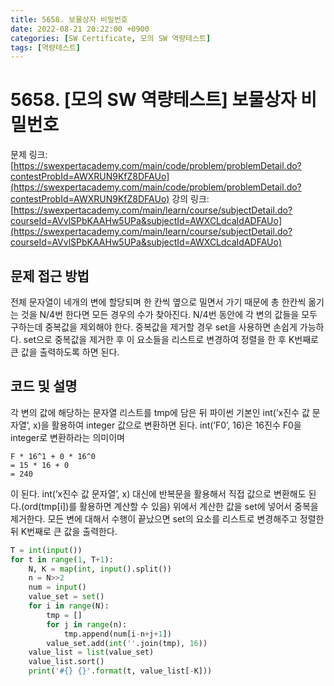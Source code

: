 ```yaml
---
title: 5658. 보물상자 비밀번호
date: 2022-08-21 20:22:00 +0900
categories: [SW Certificate, 모의 SW 역량테스트]
tags: [역량테스트]
---
```

# 5658. [모의 SW 역량테스트] 보물상자 비밀번호
문제 링크: [https://swexpertacademy.com/main/code/problem/problemDetail.do?contestProbId=AWXRUN9KfZ8DFAUo](https://swexpertacademy.com/main/code/problem/problemDetail.do?contestProbId=AWXRUN9KfZ8DFAUo)
강의 링크: [https://swexpertacademy.com/main/learn/course/subjectDetail.do?courseId=AVvlSPbKAAHw5UPa&subjectId=AWXCLdcaIdADFAUo](https://swexpertacademy.com/main/learn/course/subjectDetail.do?courseId=AVvlSPbKAAHw5UPa&subjectId=AWXCLdcaIdADFAUo)

## 문제 접근 방법
전체 문자열이 네개의 변에 할당되며 한 칸씩 옆으로 밀면서 가기 때문에 총 한칸씩 옮기는 것을 N/4번 한다면 모든 경우의 수가 찾아진다.
N/4번 동안에 각 변의 값들을 모두 구하는데 중복값을 제외해야 한다.
중복값을 제거할 경우 set을 사용하면 손쉽게 가능하다.
set으로 중복값을 제거한 후 이 요소들을 리스트로 변경하여 정렬을 한 후 K번째로 큰 값을 출력하도록 하면 된다.

## 코드 및 설명
각 변의 값에 해당하는 문자열 리스트를 tmp에 담은 뒤 파이썬 기본인 int(’x진수 값 문자열’, x)을 활용하여 integer 값으로 변환하면 된다.
int(’F0’, 16)은 16진수 F0을 integer로 변환하라는 의미이며
```
F * 16^1 + 0 * 16^0
= 15 * 16 + 0
= 240
```
이 된다.
int(’x진수 값 문자열’, x) 대신에 반복문을 활용해서 직접 값으로 변환해도 된다.(ord(tmp[i])를 활용하면 계산할 수 있음)
위에서 계산한 값을 set에 넣어서 중복을 제거한다.
모든 변에 대해서 수행이 끝났으면 set의 요소를 리스트로 변경해주고 정렬한 뒤 K번째로 큰 값을 출력한다.
```python
T = int(input())
for t in range(1, T+1):
    N, K = map(int, input().split())
    n = N>>2
    num = input()
    value_set = set()
    for i in range(N):
        tmp = []
        for j in range(n):
            tmp.append(num[i-n+j+1])
        value_set.add(int(''.join(tmp), 16))
    value_list = list(value_set)
    value_list.sort()
    print('#{} {}'.format(t, value_list[-K]))
```